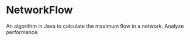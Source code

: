 # NetworkFlow
An algorithm in Java to calculate the maximum flow in a network. Analyze performance.
